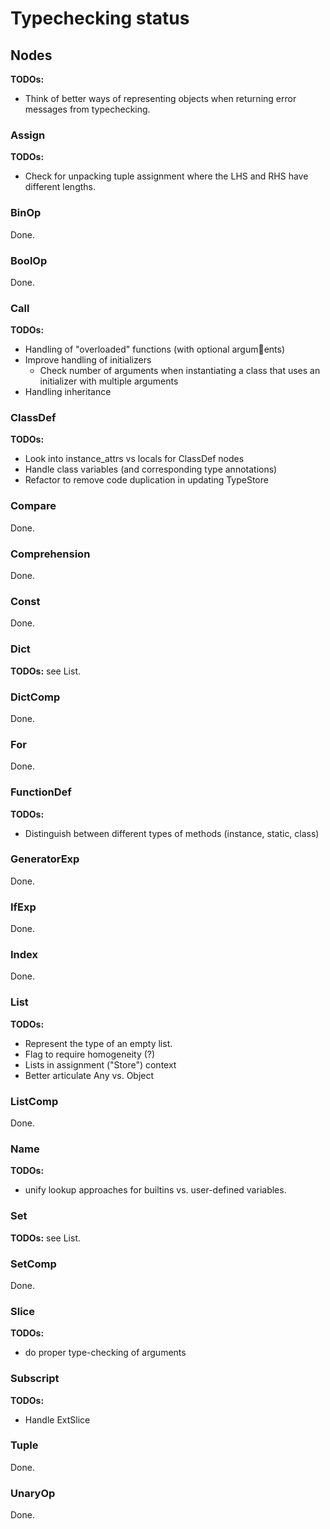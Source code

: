 # Typechecking status


## Nodes
**TODOs:**
- Think of better ways of representing objects when returning error messages from typechecking.

### Assign

**TODOs:**
- Check for unpacking tuple assignment where the LHS and RHS have different lengths.

### BinOp

Done.

### BoolOp

Done.

### Call

**TODOs:**
* Handling of "overloaded" functions (with optional arguments)
* Improve handling of initializers
  * Check number of arguments when instantiating a class that uses an initializer with multiple arguments
* Handling inheritance

### ClassDef

**TODOs:**
- Look into instance_attrs vs locals for ClassDef nodes
- Handle class variables (and corresponding type annotations)
- Refactor to remove code duplication in updating TypeStore

### Compare

Done.

### Comprehension

Done.

### Const
Done.

### Dict

**TODOs:** see List.

### DictComp

Done.

### For

Done.

### FunctionDef

**TODOs:**
- Distinguish between different types of methods (instance, static, class)

### GeneratorExp

Done.

### IfExp

Done.

### Index

Done.

### List

**TODOs:**
- Represent the type of an empty list.
- Flag to require homogeneity (?)
- Lists in assignment ("Store") context
- Better articulate Any vs. Object

### ListComp

Done.

### Name

**TODOs:**
- unify lookup approaches for builtins vs. user-defined variables.

### Set

**TODOs:** see List.

### SetComp

Done.

### Slice

**TODOs:**
- do proper type-checking of arguments

### Subscript

**TODOs:**
- Handle ExtSlice

### Tuple

Done.

### UnaryOp

Done.
